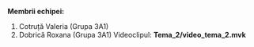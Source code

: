 **Membrii echipei:**
  1. Cotruță Valeria (Grupa 3A1)
  2. Dobrică Roxana (Grupa 3A1)
Videoclipul: **Tema_2/video_tema_2.mvk**
